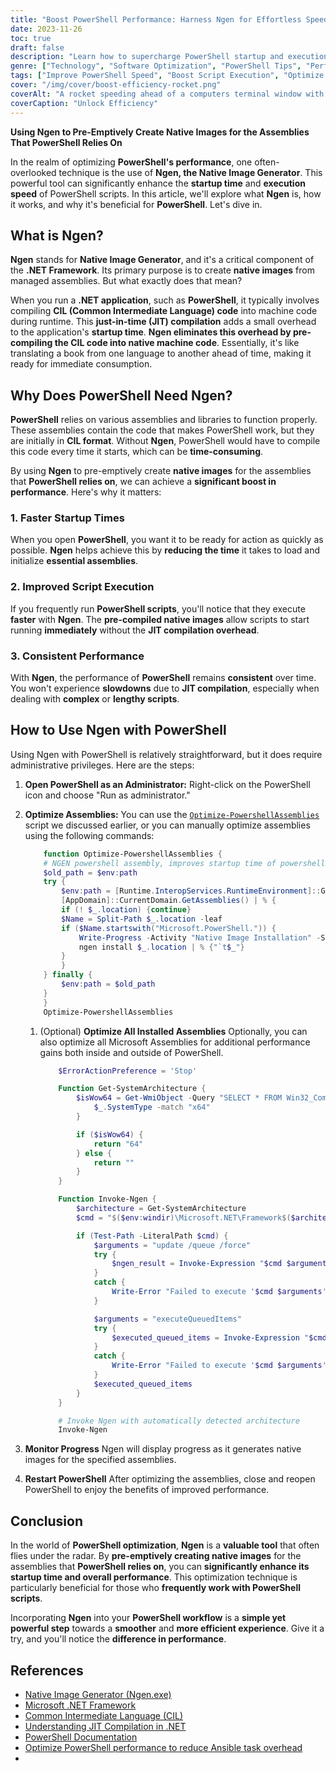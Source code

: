 ```yaml
---
title: "Boost PowerShell Performance: Harness Ngen for Effortless Speed"
date: 2023-11-26
toc: true
draft: false
description: "Learn how to supercharge PowerShell startup and execution with Ngen, enhancing performance effortlessly."
genre: ["Technology", "Software Optimization", "PowerShell Tips", "Performance Improvement", "Scripting", "Native Image Generation", "Command Line", "IT Efficiency", "Developer Tools", "Coding Techniques"]
tags: ["Improve PowerShell Speed", "Boost Script Execution", "Optimize PowerShell Performance", "Ngen Tutorial", "Enhance PowerShell Efficiency", "Pre-Compile Assemblies", "PowerShell Tips and Tricks", "PowerShell Performance Hacks", "Native Image Generation Benefits", "Scripting Best Practices", "PowerShell", "Ngen", "Native Image Generator", "Performance Optimization", "Scripting", "PowerShell Assemblies", "Startup Time", "Efficient Coding", "Developer Tools", "Command Line"]
cover: "/img/cover/boost-efficiency-rocket.png"
coverAlt: "A rocket speeding ahead of a computers terminal window with code on it."
coverCaption: "Unlock Efficiency"
---
```

**Using Ngen to Pre-Emptively Create Native Images for the Assemblies That PowerShell Relies On**

In the realm of optimizing **PowerShell's performance**, one often-overlooked technique is the use of **Ngen, the Native Image Generator**. This powerful tool can significantly enhance the **startup time** and **execution speed** of PowerShell scripts. In this article, we'll explore what **Ngen** is, how it works, and why it's beneficial for **PowerShell**. Let's dive in.

## What is Ngen?
**Ngen** stands for **Native Image Generator**, and it's a critical component of the **.NET Framework**. Its primary purpose is to create **native images** from managed assemblies. But what exactly does that mean?

When you run a **.NET application**, such as **PowerShell**, it typically involves compiling **CIL (Common Intermediate Language) code** into machine code during runtime. This **just-in-time (JIT) compilation** adds a small overhead to the application's **startup time**. **Ngen eliminates this overhead by pre-compiling the CIL code into native machine code**. Essentially, it's like translating a book from one language to another ahead of time, making it ready for immediate consumption.

## Why Does PowerShell Need Ngen?
**PowerShell** relies on various assemblies and libraries to function properly. These assemblies contain the code that makes PowerShell work, but they are initially in **CIL format**. Without **Ngen**, PowerShell would have to compile this code every time it starts, which can be **time-consuming**.

By using **Ngen** to pre-emptively create **native images** for the assemblies that **PowerShell relies on**, we can achieve a **significant boost in performance**. Here's why it matters:

### 1. Faster Startup Times
When you open **PowerShell**, you want it to be ready for action as quickly as possible. **Ngen** helps achieve this by **reducing the time** it takes to load and initialize **essential assemblies**.

### 2. Improved Script Execution
If you frequently run **PowerShell scripts**, you'll notice that they execute **faster** with **Ngen**. The **pre-compiled native images** allow scripts to start running **immediately** without the **JIT compilation overhead**.

### 3. Consistent Performance
With **Ngen**, the performance of **PowerShell** remains **consistent** over time. You won't experience **slowdowns** due to **JIT compilation**, especially when dealing with **complex** or **lengthy scripts**.

## How to Use Ngen with PowerShell
Using Ngen with PowerShell is relatively straightforward, but it does require administrative privileges. Here are the steps:

1. **Open PowerShell as an Administrator:** Right-click on the PowerShell icon and choose "Run as administrator."

2. **Optimize Assemblies:** You can use the [`Optimize-PowershellAssemblies`](https://docs.ansible.com/ansible/latest/os_guide/windows_performance.html#optimize-powershell-performance-to-reduce-ansible-task-overhead) script we discussed earlier, or you can manually optimize assemblies using the following commands:
   
    ```powershell
        function Optimize-PowershellAssemblies {
        # NGEN powershell assembly, improves startup time of powershell by 10x
        $old_path = $env:path
        try {
            $env:path = [Runtime.InteropServices.RuntimeEnvironment]::GetRuntimeDirectory()
            [AppDomain]::CurrentDomain.GetAssemblies() | % {
            if (! $_.location) {continue}
            $Name = Split-Path $_.location -leaf
            if ($Name.startswith("Microsoft.PowerShell.")) {
                Write-Progress -Activity "Native Image Installation" -Status "$name"
                ngen install $_.location | % {"`t$_"}
            }
            }
        } finally {
            $env:path = $old_path
        }
        }
        Optimize-PowershellAssemblies
    ```
   1. (Optional) **Optimize All Installed Assemblies**
        Optionally, you can also optimize all Microsoft Assemblies for additional performance gains both inside and outside of PowerShell.
        ```powershell
            $ErrorActionPreference = 'Stop'

            Function Get-SystemArchitecture {
                $isWow64 = Get-WmiObject -Query "SELECT * FROM Win32_ComputerSystem" | ForEach-Object {
                    $_.SystemType -match "x64"
                }

                if ($isWow64) {
                    return "64"
                } else {
                    return ""
                }
            }

            Function Invoke-Ngen {
                $architecture = Get-SystemArchitecture
                $cmd = "$($env:windir)\Microsoft.NET\Framework$($architecture)\v4.0.30319\ngen.exe"

                if (Test-Path -LiteralPath $cmd) {
                    $arguments = "update /queue /force"
                    try {
                        $ngen_result = Invoke-Expression "$cmd $arguments"
                    }
                    catch {
                        Write-Error "Failed to execute '$cmd $arguments': $($_.Exception.Message)"
                    }

                    $arguments = "executeQueuedItems"
                    try {
                        $executed_queued_items = Invoke-Expression "$cmd $arguments"
                    }
                    catch {
                        Write-Error "Failed to execute '$cmd $arguments': $($_.Exception.Message)"
                    }
                    $executed_queued_items
                }
            }

            # Invoke Ngen with automatically detected architecture
            Invoke-Ngen
        ```

3. **Monitor Progress**
Ngen will display progress as it generates native images for the specified assemblies.

1. **Restart PowerShell**
After optimizing the assemblies, close and reopen PowerShell to enjoy the benefits of improved performance.

## Conclusion
In the world of **PowerShell optimization**, **Ngen** is a **valuable tool** that often flies under the radar. By **pre-emptively creating native images** for the assemblies that **PowerShell relies on**, you can **significantly enhance its startup time and overall performance**. This optimization technique is particularly beneficial for those who **frequently work with PowerShell scripts**.

Incorporating **Ngen** into your **PowerShell workflow** is a **simple yet powerful step** towards a **smoother** and **more efficient experience**. Give it a try, and you'll notice the **difference in performance**.

## References
- [Native Image Generator (Ngen.exe)](https://learn.microsoft.com/en-us/dotnet/framework/tools/ngen-exe-native-image-generator#WhenToUse)
- [Microsoft .NET Framework](https://dotnet.microsoft.com/)
- [Common Intermediate Language (CIL)](https://en.wikipedia.org/wiki/Common_Intermediate_Language)
- [Understanding JIT Compilation in .NET](https://docs.microsoft.com/en-us/dotnet/standard/managed-code)
- [PowerShell Documentation](https://docs.microsoft.com/en-us/powershell/)
- [Optimize PowerShell performance to reduce Ansible task overhead](https://docs.ansible.com/ansible/latest/os_guide/windows_performance.html#optimize-powershell-performance-to-reduce-ansible-task-overhead)
- 
